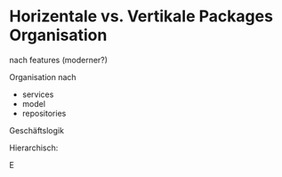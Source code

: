 Horizentale vs. Vertikale Packages Organisation
===============================================

nach features (moderner?)



Organisation
nach 
- services
- model
- repositories



Geschäftslogik


Hierarchisch:

E